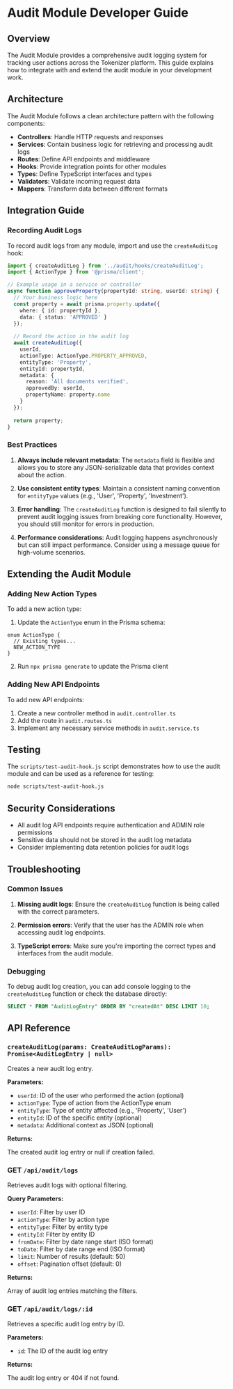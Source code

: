# Audit Module Developer Guide

## Overview

The Audit Module provides a comprehensive audit logging system for tracking user actions across the Tokenizer platform. This guide explains how to integrate with and extend the audit module in your development work.

## Architecture

The Audit Module follows a clean architecture pattern with the following components:

- **Controllers**: Handle HTTP requests and responses
- **Services**: Contain business logic for retrieving and processing audit logs
- **Routes**: Define API endpoints and middleware
- **Hooks**: Provide integration points for other modules
- **Types**: Define TypeScript interfaces and types
- **Validators**: Validate incoming request data
- **Mappers**: Transform data between different formats

## Integration Guide

### Recording Audit Logs

To record audit logs from any module, import and use the `createAuditLog` hook:

```typescript
import { createAuditLog } from '../audit/hooks/createAuditLog';
import { ActionType } from '@prisma/client';

// Example usage in a service or controller
async function approveProperty(propertyId: string, userId: string) {
  // Your business logic here
  const property = await prisma.property.update({
    where: { id: propertyId },
    data: { status: 'APPROVED' }
  });
  
  // Record the action in the audit log
  await createAuditLog({
    userId,
    actionType: ActionType.PROPERTY_APPROVED,
    entityType: 'Property',
    entityId: propertyId,
    metadata: { 
      reason: 'All documents verified',
      approvedBy: userId,
      propertyName: property.name
    }
  });
  
  return property;
}
```

### Best Practices

1. **Always include relevant metadata**: The `metadata` field is flexible and allows you to store any JSON-serializable data that provides context about the action.

2. **Use consistent entity types**: Maintain a consistent naming convention for `entityType` values (e.g., 'User', 'Property', 'Investment').

3. **Error handling**: The `createAuditLog` function is designed to fail silently to prevent audit logging issues from breaking core functionality. However, you should still monitor for errors in production.

4. **Performance considerations**: Audit logging happens asynchronously but can still impact performance. Consider using a message queue for high-volume scenarios.

## Extending the Audit Module

### Adding New Action Types

To add a new action type:

1. Update the `ActionType` enum in the Prisma schema:

```prisma
enum ActionType {
  // Existing types...
  NEW_ACTION_TYPE
}
```

2. Run `npx prisma generate` to update the Prisma client

### Adding New API Endpoints

To add new API endpoints:

1. Create a new controller method in `audit.controller.ts`
2. Add the route in `audit.routes.ts`
3. Implement any necessary service methods in `audit.service.ts`

## Testing

The `scripts/test-audit-hook.js` script demonstrates how to use the audit module and can be used as a reference for testing:

```bash
node scripts/test-audit-hook.js
```

## Security Considerations

- All audit log API endpoints require authentication and ADMIN role permissions
- Sensitive data should not be stored in the audit log metadata
- Consider implementing data retention policies for audit logs

## Troubleshooting

### Common Issues

1. **Missing audit logs**: Ensure the `createAuditLog` function is being called with the correct parameters.

2. **Permission errors**: Verify that the user has the ADMIN role when accessing audit log endpoints.

3. **TypeScript errors**: Make sure you're importing the correct types and interfaces from the audit module.

### Debugging

To debug audit log creation, you can add console logging to the `createAuditLog` function or check the database directly:

```sql
SELECT * FROM "AuditLogEntry" ORDER BY "createdAt" DESC LIMIT 10;
```

## API Reference

### `createAuditLog(params: CreateAuditLogParams): Promise<AuditLogEntry | null>`

Creates a new audit log entry.

**Parameters:**

- `userId`: ID of the user who performed the action (optional)
- `actionType`: Type of action from the ActionType enum
- `entityType`: Type of entity affected (e.g., 'Property', 'User')
- `entityId`: ID of the specific entity (optional)
- `metadata`: Additional context as JSON (optional)

**Returns:**

The created audit log entry or null if creation failed.

### GET `/api/audit/logs`

Retrieves audit logs with optional filtering.

**Query Parameters:**

- `userId`: Filter by user ID
- `actionType`: Filter by action type
- `entityType`: Filter by entity type
- `entityId`: Filter by entity ID
- `fromDate`: Filter by date range start (ISO format)
- `toDate`: Filter by date range end (ISO format)
- `limit`: Number of results (default: 50)
- `offset`: Pagination offset (default: 0)

**Returns:**

Array of audit log entries matching the filters.

### GET `/api/audit/logs/:id`

Retrieves a specific audit log entry by ID.

**Parameters:**

- `id`: The ID of the audit log entry

**Returns:**

The audit log entry or 404 if not found.